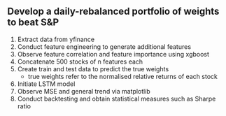 ## Develop a daily-rebalanced portfolio of weights to beat S&P

1) Extract data from yfinance
2) Conduct feature engineering to generate additional features
3) Observe feature correlation and feature importance using xgboost
4) Concatenate 500 stocks of n features each
5) Create train and test data to predict the true weights
   - true weights refer to the normalised relative returns of each stock
7) Initiate LSTM model
8) Observe MSE and general trend via matplotlib
9) Conduct backtesting and obtain statistical measures such as Sharpe ratio
